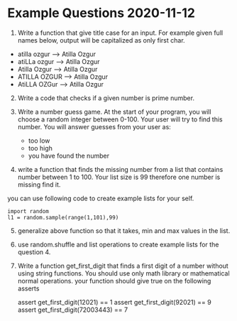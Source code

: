 # Example Questions 2020-11-12


1. Write a function that give title case for an input.
For example given full names below, output will be capitalized as only first char.


- atilla ozgur --> Atilla Ozgur 
- atiLLa ozgur --> Atilla Ozgur 
- Atilla Ozgur --> Atilla Ozgur 
- ATILLA OZGUR --> Atilla Ozgur 
- AtiLLA OZGur --> Atilla Ozgur 


2. Write a code that checks if a given number is prime number.


3. Write a number guess game. 
At the start of your program, you will choose a random integer between 0-100. 
Your user will try to find this number.
You will answer guesses from your user as:
	- too low
	- too high
	- you have found the number


4. write a function that finds the missing number from a list that contains number between 1 to 100. Your list size is 99 therefore one number is missing find it.

you can use following code to create example lists for your self.

	import random
	l1 = random.sample(range(1,101),99)


5. generalize above function so that it takes, min and max values in the list.


6. use random.shuffle and list operations to create example lists for the question 4.


7. Write a function get_first_digit that finds a first digit of a number without using string functions. You should use only math library or mathematical normal operations.
your function should give true on the following asserts

	assert get_first_digit(12021) == 1
	assert get_first_digit(92021) == 9
	assert get_first_digit(72003443) == 7

